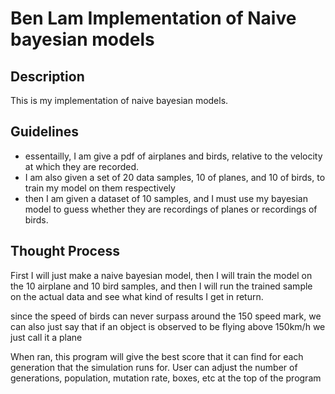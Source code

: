 # Ben Lam Implementation of Naive bayesian models

## Description
This is my implementation of naive bayesian models. 

## Guidelines
- essentailly, I am give a pdf of airplanes and birds, relative to the velocity at which they are recorded. 
- I am also given a set of 20 data samples, 10 of planes, and 10 of birds, to train my model on them respectively
- then I am given a dataset of 10 samples, and I must use my bayesian model to guess whether they are recordings of planes or recordings of birds.

## Thought Process

First I will just make a naive bayesian model, then I will train the model on the 10 airplane and 10 bird samples, and then I will run the trained sample on the actual data and see what kind of results I get in return.


since the speed of birds can never surpass around the 150 speed mark, we can also just say that if an object is observed to be flying above 150km/h we just call it a plane


When ran, this program will give the best score that it can find for each generation that the simulation runs for. User can adjust the number of generations, population, mutation rate, boxes, etc at the top of the program